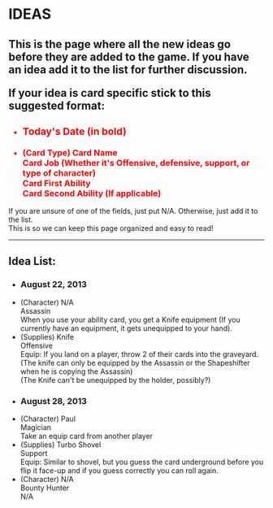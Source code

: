 <h1>
IDEAS
</h1>
<h2>
This is the page where all the new ideas go before they are added to the game. If you have an idea add it to the list for further discussion.

If your idea is card specific stick to this suggested format: 
</h2>
<h3>
<font color="red">
<ul>
<li><h3>Today's Date (in bold)</h3>
<li>(Card Type) Card Name
<br>Card Job (Whether it's Offensive, defensive, support, or type of character)
<br>Card First Ability
<br>Card Second Ability (If applicable)
</ul>
</font>
</h3>

If you are unsure of one of the fields, just put N/A.
Otherwise, just add it to the list.
<br>This is so we can keep this page organized and easy to read!

*************************************************************************************************************************************************

<h2>
Idea List:
</h2>
<ul>


<li><h3>August 22, 2013</h3>
<li>(Character) N/A
<br>Assassin
<br>When you use your ability card, you get a Knife equipment (If you currently have an equipment, it gets unequipped to your hand).

<li>(Supplies) Knife
<br>Offensive
<br>Equip: If you land on a player, throw 2 of their cards into the graveyard.
<br>(The knife can only be equipped by the Assassin or the Shapeshifter when he is copying the Assassin)
<br>(The Knife can't be unequipped by the holder, possibly?)



<li><h3>August 28, 2013</h3>
<li>(Character) Paul
<br> Magician
<br> Take an equip card from another player

<li>(Supplies) Turbo Shovel
<br>Support
<br>Equip: Similar to shovel, but you guess the card underground before you flip it face-up and if you guess correctly you can roll again.

<li>(Character) N/A
<br>Bounty Hunter
<br>N/A

